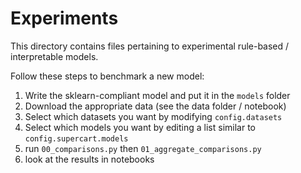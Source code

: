# Experiments

This directory contains files pertaining to experimental rule-based / interpretable models.

Follow these steps to benchmark a new model:

1. Write the sklearn-compliant model and put it in the `models` folder
2. Download the appropriate data (see the data folder / notebook)
3. Select which datasets you want by modifying `config.datasets`
4. Select which models you want by editing a list similar to `config.supercart.models`
5. run `00_comparisons.py` then `01_aggregate_comparisons.py`
6. look at the results in notebooks
